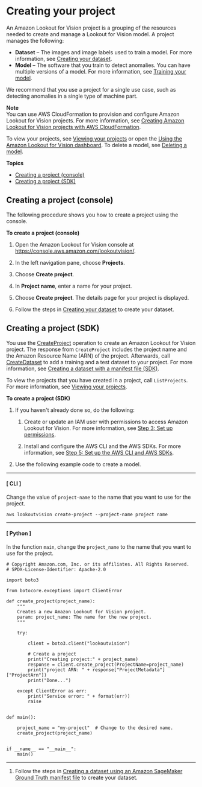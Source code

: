 # Creating your project<a name="model-create-project"></a>

An Amazon Lookout for Vision project is a grouping of the resources needed to create and manage a Lookout for Vision model\. A project manages the following:
+ **Dataset** – The images and image labels used to train a model\. For more information, see [Creating your dataset](model-create-dataset.md)\.
+ **Model** – The software that you train to detect anomalies\. You can have multiple versions of a model\. For more information, see [Training your model](model-train.md)\. 

We recommend that you use a project for a single use case, such as detecting anomalies in a single type of machine part\. 

**Note**  
You can use AWS CloudFormation to provision and configure Amazon Lookout for Vision projects\. For more information, see [Creating Amazon Lookout for Vision projects with AWS CloudFormation](creating-projects-with-cloudformation.md)\.

To view your projects, see [Viewing your projects](view-projects.md) or open the [Using the Amazon Lookout for Vision dashboard](dashboard.md)\. To delete a model, see [Deleting a model](delete-model.md)\. 

**Topics**
+ [Creating a project \(console\)](#create-project-console)
+ [Creating a project \(SDK\)](#create-project-sdk)

## Creating a project \(console\)<a name="create-project-console"></a>

The following procedure shows you how to create a project using the console\.

**To create a project \(console\)**

1. Open the Amazon Lookout for Vision console at [ https://console\.aws\.amazon\.com/lookoutvision/]( https://console.aws.amazon.com/lookoutvision/)\.

1. In the left navigation pane, choose **Projects**\.

1. Choose **Create project**\. 

1. In **Project name**, enter a name for your project\.

1. Choose **Create project**\. The details page for your project is displayed\.

1. Follow the steps in [Creating your dataset](model-create-dataset.md) to create your dataset\.

## Creating a project \(SDK\)<a name="create-project-sdk"></a>

You use the [CreateProject](https://docs.aws.amazon.com/lookout-for-vision/latest/APIReference/API_CreateProject) operation to create an Amazon Lookout for Vision project\. The response from `CreateProject` includes the project name and the Amazon Resource Name \(ARN\) of the project\. Afterwards, call [CreateDataset](https://docs.aws.amazon.com/lookout-for-vision/latest/APIReference/API_CreateDataset) to add a training and a test dataset to your project\. For more information, see [Creating a dataset with a manifest file \(SDK\)](create-dataset-sdk.md)\. 

To view the projects that you have created in a project, call `ListProjects`\. For more information, see [Viewing your projects](view-projects.md)\. 

**To create a project \(SDK\)**

1. If you haven't already done so, do the following:

   1. Create or update an IAM user with permissions to access Amazon Lookout for Vision\. For more information, see [Step 3: Set up permissions](su-setup-permissions.md)\. 

   1. Install and configure the AWS CLI and the AWS SDKs\. For more information, see [Step 5: Set up the AWS CLI and AWS SDKs](su-awscli-sdk.md)\.

1. Use the following example code to create a model\.

------
#### [ CLI ]

   Change the value of `project-name` to the name that you want to use for the project\.

   ```
   aws lookoutvision create-project --project-name project name
   ```

------
#### [ Python ]

   In the function `main`, change the `project_name` to the name that you want to use for the project\.

   ```
   # Copyright Amazon.com, Inc. or its affiliates. All Rights Reserved.
   # SPDX-License-Identifier: Apache-2.0
   
   import boto3
   
   from botocore.exceptions import ClientError
   
   def create_project(project_name):
       """
       Creates a new Amazon Lookout for Vision project.
       param: project_name: The name for the new project.
       """
   
       try:
   
           client = boto3.client("lookoutvision")
   
           # Create a project
           print("Creating project:" + project_name)
           response = client.create_project(ProjectName=project_name)
           print("project ARN: " + response["ProjectMetadata"]["ProjectArn"])
           print("Done...")
   
       except ClientError as err:
           print("Service error: " + format(err))
           raise
   
   
   def main():
   
       project_name = "my-project"  # Change to the desired name.
       create_project(project_name)
   
   
   if __name__ == "__main__":
       main()
   ```

------

1. Follow the steps in [Creating a dataset using an Amazon SageMaker Ground Truth manifest file](create-dataset-ground-truth.md) to create your dataset\.